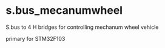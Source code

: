 # s.bus_mecanumwheel
S.bus to 4 H bridges for controlling mechanum wheel vehicle

primary for STM32F103
